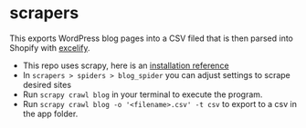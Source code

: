 # scrapers
This exports WordPress blog pages into a CSV filed that is then parsed into Shopify with [excelify](excelifiy.io).

- This repo uses scrapy, here is an [installation reference](https://doc.scrapy.org/en/latest/intro/install.html#mac-os-x)
- In `scrapers > spiders > blog_spider` you can adjust settings to scrape desired sites
- Run `scrapy crawl blog` in your terminal to execute the program.
- Run `scrapy crawl blog -o '<filename>.csv' -t csv` to export to a csv in the app folder.
